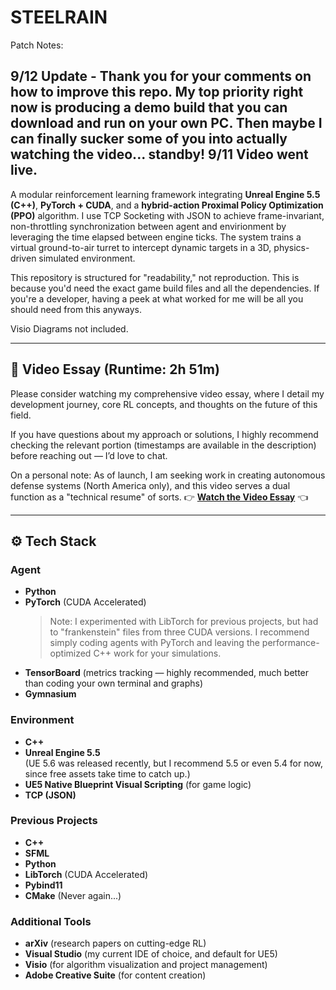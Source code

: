 # STEELRAIN

Patch Notes:

9/12 Update - Thank you for your comments on how to improve this repo. My top priority right now is producing a demo build that you can download and run on your own PC. Then maybe I can finally sucker some of you into actually watching the video... standby!
9/11 Video went live. 
---

A modular reinforcement learning framework integrating **Unreal Engine 5.5 (C++)**, **PyTorch + CUDA**, and a **hybrid-action Proximal Policy Optimization (PPO)** algorithm.
I use TCP Socketing with JSON to achieve frame-invariant, non-throttling synchronization between agent and envirionment by leveraging the time elapsed between engine ticks.
The system trains a virtual ground-to-air turret to intercept dynamic targets in a 3D, physics-driven simulated environment.

This repository is structured for "readability," not reproduction. This is because you'd need the exact game build files and all the dependencies. If you're a developer, having a peek at what worked for me will be all you should need from this anyways.

Visio Diagrams not included.

---

## 🎥 Video Essay (Runtime: 2h 51m)

Please consider watching my comprehensive video essay, where I detail my development journey, core RL concepts, and thoughts on the future of this field.  

If you have questions about my approach or solutions, I highly recommend checking the relevant portion (timestamps are available in the description) before reaching out — I’d love to chat.  

On a personal note: As of launch, I am seeking work in creating autonomous defense systems (North America only), and this video serves a dual function as a "technical resume" of sorts.
👉 **[Watch the Video Essay](https://www.youtube.com/watch?v=tdVDrrg8ArQ)** 👈  

---

## ⚙️ Tech Stack

### Agent
- **Python**
- **PyTorch** (CUDA Accelerated)  
  > Note: I experimented with LibTorch for previous projects, but had to "frankenstein" files from three CUDA versions. I recommend simply coding agents with PyTorch and leaving the performance-optimized C++ work for your simulations.  
- **TensorBoard** (metrics tracking — highly recommended, much better than coding your own terminal and graphs)  
- **Gymnasium**

### Environment
- **C++**
- **Unreal Engine 5.5**  
  (UE 5.6 was released recently, but I recommend 5.5 or even 5.4 for now, since free assets take time to catch up.)  
- **UE5 Native Blueprint Visual Scripting** (for game logic)  
- **TCP (JSON)**

### Previous Projects
- **C++**
- **SFML**
- **Python**
- **LibTorch** (CUDA Accelerated)
- **Pybind11** 
- **CMake** (Never again...)

### Additional Tools
- **arXiv** (research papers on cutting-edge RL)  
- **Visual Studio** (my current IDE of choice, and default for UE5)
- **Visio** (for algorithm visualization and project management)  
- **Adobe Creative Suite** (for content creation)  
